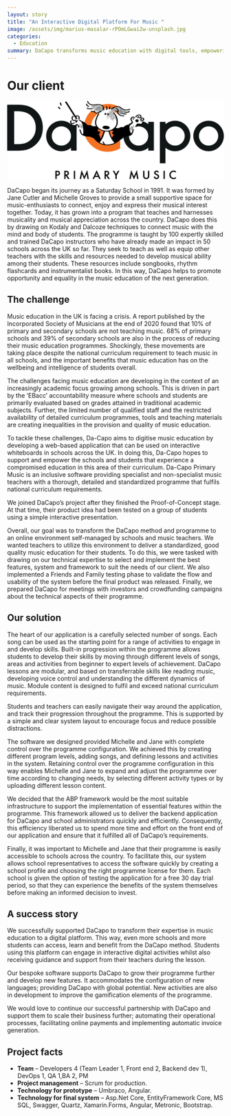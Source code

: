 ```yaml
---
layout: story
title: "An Interactive Digital Platform For Music "
image: /assets/img/marius-masalar-rPOmLGwai2w-unsplash.jpg            
categories:
  - Education
summary: DaCapo transforms music education with digital tools, empowering UK schools and students amidst national curriculum challenges.
---
```


# Our client

![Table1](/assets/img/DacapoPrimaryMusiclogo.png)

DaCapo began its journey as a Saturday School in 1991. It was formed by Jane Cutler and Michelle Groves to provide a small supportive space for music-enthusiasts to connect, enjoy and express their musical interest together. Today, it has grown into a program that teaches and harnesses musicality and musical appreciation across the country. DaCapo does this by drawing on Kodaly and Dalcoze techniques to connect music with the mind and body of students. The programme is taught by 100 expertly skilled and trained DaCapo instructors who have already made an impact in 50 schools across the UK so far. They seek to teach as well as equip other teachers with the skills and resources needed to develop musical ability among their students. These resources include songbooks, rhythm flashcards and instrumentalist books. In this way, DaCapo helps to promote opportunity and equality in the music education of the next generation. 

## The challenge
Music education in the UK is facing a crisis. A report published by the Incorporated Society of Musicians at the end of 2020 found that 10% of primary and secondary schools are not teaching music. 68% of primary schools and 39% of secondary schools are also in the process of reducing their music education programmes. Shockingly, these movements are taking place despite the national curriculum requirement to teach music in all schools, and the important benefits that music education has on the wellbeing and intelligence of students overall. 

The challenges facing music education are developing in the context of an increasingly academic focus growing among schools. This is driven in part by the ‘EBacc’ accountability measure where schools and students are primarily evaluated based on grades attained in traditional academic subjects.  Further, the limited number of qualified staff and the restricted availability of detailed curriculum programmes, tools and teaching materials are creating inequalities in the provision and quality of music education.

To tackle these challenges, Da-Capo aims to digitise music education by developing a web-based application that can be used on interactive whiteboards in schools across the UK. In doing this, Da-Capo hopes to support and empower the schools and students that experience a compromised education in this area of their curriculum. Da-Capo Primary Music is an inclusive software providing specialist and non-specialist music teachers with a thorough, detailed and standardized programme that fulfils national curriculum requirements.


We joined DaCapo’s project after they finished the Proof-of-Concept stage. At that time, their product idea had been tested on a group of students using a simple interactive presentation. 

Overall, our goal was to transform the DaCapo method and programme to an online environment self-managed by schools and music teachers. We wanted teachers to utilize this environment to deliver a standardized, good quality music education for their students. To do this, we were tasked with drawing on our technical expertise to select and implement the best features, system and framework to suit the needs of our client. We also implemented a Friends and Family testing phase to validate the flow and usability of the system before the final product was released. Finally, we prepared DaCapo for meetings with investors and crowdfunding campaigns about the technical aspects of their programme. 

## Our solution
The heart of our application is a carefully selected number of songs. Each song can be used as the starting point for a range of activities to engage in and develop skills. Built-in progression within the programme allows students to develop their skills by moving through different levels of songs, areas and activities from beginner to expert levels of achievement. DaCapo lessons are modular, and based on transferrable skills like reading music, developing voice control and understanding the different dynamics of music. Module content is designed to fulfil and exceed national curriculum requirements. 

Students and teachers can easily navigate their way around the application, and track their progression throughout the programme. This is supported by a simple and clear system layout to encourage focus and reduce possible distractions.

The software we designed provided Michelle and Jane with complete control over the programme configuration. We achieved this by creating different program levels, adding songs, and defining lessons and activities in the system. Retaining control over the programme configuration in this way enables Michelle and Jane to expand and adjust the programme over time according to changing needs, by selecting different activity types or by uploading different lesson content. 

We decided that the ABP framework would be the most suitable infrastructure to support the implementation of essential features within the programme. This framework allowed us to deliver the backend application for DaCapo and school administrators quickly and efficiently. Consequently, this efficiency liberated us to spend more time and effort on the front end of our application and ensure that it fulfilled all of DaCapo’s requirements. 

Finally, it was important to Michelle and Jane that their programme is easily accessible to schools across the country. To facilitate this, our system allows school representatives to access the software quickly by creating a school profile and choosing the right programme license for them. Each school is given the option of testing the application for a free 30 day trial period, so that they can experience the benefits of the system themselves before making an informed decision to invest. 


## A success story
We successfully supported DaCapo to transform their expertise in music education to a digital platform. This way, even more schools and more students can access, learn and benefit from the DaCapo method. Students using this platform can engage in interactive digital activities whilst also receiving guidance and support from their teachers during the lesson. 

Our bespoke software supports DaCapo to grow their programme further and develop new features. It accommodates the configuration of new languages; providing DaCapo with global potential. New activities are also in development to improve the gamification elements of the programme. 

We would love to continue our successful partnership with DaCapo and support them to scale their business further; automating their operational processes, facilitating online payments and implementing automatic invoice generation. 

## Project facts
- **Team** –  Developers 4 (Team Leader 1, Front end 2, Backend dev 1), DevOps 1, QA 1,BA 2, PM 
- **Project management** – Scrum for production.
- **Technology for prototype** – Umbraco, Angular.
- **Technology for final system** – Asp.Net Core, EntityFramework Core, MS SQL, Swagger, Quartz, Xamarin.Forms, Angular, Metronic, Bootstrap.
